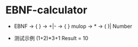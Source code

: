 # EBNF-calculator

*    EBNF
  <exp>     -> <term> { <addop> <term> }
  <addop>   -> +|-
  <term>    -> <factor> { <mulop> <factor> }
  mulop     -> *
  <factor>  -> ( <exp> )| Number


*    测试示例
  (1+2)*3+1
  Result = 10
